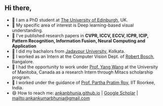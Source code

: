 ## Hi there,

- 🌱 I am a PhD student at [The University of Edinburgh](https://www.ed.ac.uk/), UK.
- 📍 My specific area of interest is Deep learning-based visual understanding. 
- 🌱 I've published research papers in **CVPR, ICCV, ECCV, ICPR, ICIP, Pattern Recognition, Information Fusion, Neural Computing and Application**
- 👯 I did my bachalors from [Jadavpur University](http://www.jaduniv.edu.in/), Kolkata.
- 💬 I worked as an Intern at the Computer Vision Dept. of [Robert Bosch](https://www.bosch.com/), Bangalore.
- 💬 I had the opportunity to work under [Prof. Yang Wang](https://www.cs.umanitoba.ca/~ywang/) at the University of Manitoba, Canada as a research Intern through Mitacs scholarship program. 
- 💬 I worked under the guidance of [Prof. Partha Pratim Roy](https://www.iitr.ac.in/departments/CSE/pages/People+Faculty+Partha_Pratim_Roy.html), IIT Roorkee, India. 
- 😄 How to reach me: [ankanbhunia.github.io](https://ankanbhunia.github.io/) | [Google Scholar](https://scholar.google.com/citations?user=2leAc3AAAAAJ&hl=en) | [mailto:ankankumarbhunia@gmail.com](ankankumarbhunia@gmail.com)

